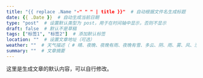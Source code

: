 ```yaml
---
title: "{{ replace .Name "-" " " | title }}"  # 自动根据文件名生成标题
date: {{ .Date }}  # 自动生成当前日期
type: "post"  # 设置默认类型为 post，用于在时间轴中显示，否则不显示
draft: false  # 默认不是草稿
tags: ["标签1", "标签2"]  # 添加默认标签
location: ""  # 设置文章地址（可选）
weather: ""  # 天气描述（ # 晴、夜晚、夜晚有雨、夜晚有雪、多云、阴、雨、雾、风、沙尘、雪、雷、冰雹，严格对照，否则显示日期图标
summary: ""  # 文章摘要
---
```


这里是生成文章的默认内容，可以自行修改。
